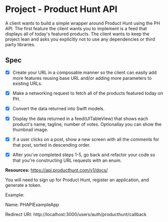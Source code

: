 # Project - Product Hunt API

A client wants to build a simple wrapper around Product Hunt using the PH API. The first feature the client wants you to implement is a feed that displays all of today's featured products. The client wants to keep the project lean and asks you explicitly not to use any dependencies or third party libraries.

## Spec

- [x] Create your URL in a composable manner so the client can easily add more features reusing base URL and/or adding more parameters to existing URLs.

- [x] Make a networking request to fetch all of the products featured today on PH.

- [x] Convert the data returned into Swift models.

- [x] Display the data returned in a feed(UITableView) that shows each product's name, tagline, number of votes. Optionallay you can show the thumbnail image.

- [x] If a user clicks on a post, show a new screen with all the comments for that post, sorted in descending order.

- [x] After you've completed steps 1-5, go back and refactor your code so that you're constructing URL requests with an enum.

**Resources:**
https://api.producthunt.com/v1/docs/

You will need to sign up for Product Hunt, register an application, and generate a token.

Example:

Name: PHAPIExampleApp

Redirect URI: http://localhost:3000/users/auth/producthunt/callback
